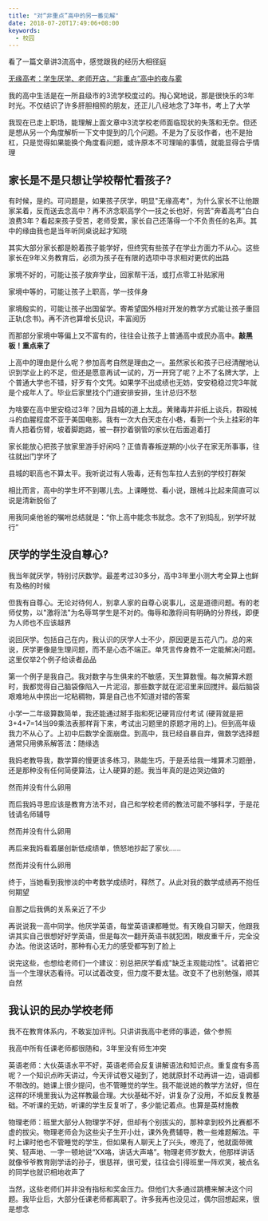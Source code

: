 ```yaml
---
title: "对“非重点”高中的另一番见解"
date: 2018-07-20T17:49:06+08:00
keywords:
  - 校园
---
```


看了一篇文章讲3流高中，感觉跟我的经历大相径庭

[无缘高考：学生厌学、老师开店，“非重点”高中的夜与雾](https://zhuanlan.zhihu.com/p/27296175)

我的高中生活是在一所县级市的3流学校度过的。掏心窝地说，那是很快乐的3年时光。不仅结识了许多肝胆相照的朋友，还正儿八经地念了3年书，考上了大学

我现在已走上职场，能理解上面文章中3流学校老师面临现状的失落和无奈。但还是想从另一个角度解析一下文中提到的几个问题。不是为了反驳作者，也不是抬杠，只是觉得如果能换个角度看问题，或许原本不可理喻的事情，就能显得合乎情理

## 家长是不是只想让学校帮忙看孩子?

有时候，是的。可问题是，如果孩子厌学，明显"无缘高考"，为什么家长不让他跟家呆着，反而送去念高中？再不济念职高学个一技之长也好，何苦"奔着高考"白白浪费3年？看起来孩子受苦，老师受累，家长自己还落得一个不负责任的名声。其中的缘由我也是当年听同桌说起才知晓

其实大部分家长都是盼着孩子能学好，但终究有些孩子在学业方面力不从心。这些家长在9年义务教育后，必须为孩子在有限的选项中寻求相对更优的出路

家境不好的，可能让孩子放弃学业，回家帮干活，或打点零工补贴家用

家境中等的，可能让孩子上职高，学一技伴身

家境殷实的，可能让孩子出国留学。寄希望国外相对开发的教学方式能让孩子重回正轨(念书)。再不济也算增长见识，丰富阅历

而那部分家境中等偏上又不富有的，往往会让孩子上普通高中或民办高中。**敲黑板！重点来了**

上高中的理由是什么呢？参加高考自然是理由之一。虽然家长和孩子已经清醒地认识到学业上的不足，但还是愿意再试一试的，万一开窍了呢？上不了名牌大学，上个普通大学也不错，好歹有个文凭。如果学不出成绩也无妨，安安稳稳过完3年就是个成年人了。毕业后家里找个门道安排安排，生计总归不愁

为啥要在高中里安稳过3年？因为县城的道上太乱。黄赌毒并非纸上谈兵，群殴械斗的血腥程度不亚于美国电影。我有一次大白天走在小巷，看到一个头上挂彩的年青人捂着伤臂，坡着脚跑路，被一群抄着钢管的家伙在后面追着打

家长能放心把孩子放家里游手好闲吗？正值青春叛逆期的小伙子在家无所事事，往往就出门学坏了

县城的职高也不算太平。我听说过有人吸毒，还有包车拉人去别的学校打群架

相比而言，高中的学生坏不到哪儿去。上课睡觉、看小说，跟械斗比起来简直可以说是清新脱俗了

用我同桌他爸的嘱咐总结就是：“你上高中能念书就念。念不了别捣乱，别学坏就行”

## 厌学的学生没自尊心?

我当年就厌学，特别讨厌数学。最差考过30多分，高中3年里小测大考全算上也鲜有及格的时候

但我有自尊心。无论对待何人，别拿人家的自尊心说事儿，这是道德问题。有的老师仗势，以"激将法"为名辱骂学生是不对的。侮辱和激将间有明确的分界线，即便为人师也不应该越界

说回厌学。包括自己在内，我认识的厌学人士不少，原因更是五花八门。总的来说，厌学更像是生理问题，而不是心态不端正。单凭言传身教不一定能解决问题。这里仅举2个例子给读者品品

第一个例子是我自己。我对数字与生俱来的不敏感，天生算数慢。每次解算术题时，我都觉得自己脑袋像陷入一片泥沼，那些数字就在泥沼里来回搅拌。最后脑袋艰难地从中捞出一坨粘稠物，算是自己也不知道对错的答案

小学一二年级算数简单，我还能通过掰手指和死记硬背应付考试 (硬背就是把3+4+7=14当99乘法表那样背下来，考试出习题里的原题才用的上)。但到高年级我力不从心了。上初中后数学全面崩盘。到高中，我已经自暴自弃，做数学选择题通常只用佛系解答法：随缘选

我妈老教导我，数学算的慢更该多练习，熟能生巧，于是丢给我一堆算术习题册，还是那种没有任何简便算法，让人硬算的题。我当年真的是边哭边做的

然而并没有什么卵用

而后我妈寻思应该是教育方法不对，自己和学校老师的教法可能不够科学，于是花钱请名师辅导

然而并没有什么卵用

再后来我妈看着屡创新低成绩单，愤怒地抄起了家伙……

然而并没有什么卵用

终于，当她看到我惨淡的中考数学成绩时，释然了。从此对我的数学成绩再不抱任何期望

自那之后我俩的关系亲近了不少

再说说我一高中同学。他厌学英语，每堂英语课都睡觉。有天晚自习聊天，他跟我讲其实自己很想好好学英语，但是每次一翻开英语书就犯困，眼皮重千斤，完全没办法。他说这话时，那种有心无力的感受都写到了脸上

说完这些，也想给老师们一个建议：别总把厌学看成"缺乏主观能动性"。试着把它当一个生理状态看待。可以试着改变，但力度不要太猛。改变不了也别勉强，顺其自然

## 我认识的民办学校老师

我不在教育体系内，不敢妄加评判。只讲讲我高中老师的事迹，做个参照

我高中所有任课老师都很随和，3年里没有师生冲突

英语老师：大伙英语水平不好，英语老师会反复讲解语法和知识点。重复度有多高呢？一个知识点昨天讲过，今天评试卷又碰到了，她就原封不动再讲一边，语调都不带改的。她课上很少提问，也不管睡觉的学生。我不能说她的教学方法好，但在这样的环境里我认为这样教最合理。大伙基础不好，讲复杂了没用，不如反复教基础。不听课的无妨，听课的学生反复听了，多少能记着点。也算是英材施教

物理老师：班里大部分人物理学不好，但却有个别拔尖的，那种拿到校外比赛都不虚的拔尖。物理老师会为这些尖子生开小灶，课外免费辅导，教一些难题解法。平时上课时他也不管睡觉的学生，但如果有人聊天上了兴头，嘹亮了，他就面带微笑、轻声地、一字一顿地说“XX咯，讲话大声咯”。物理老师岁数大，他那样讲话就像爷爷教育刚学话的孙子，很慈祥，很可爱，往往会引得班里一阵欢笑，被点名的同学也就识相地收声了

当然，这些老师们并非没有指标和奖金压力。但他们大多通过跳槽来解决这个问题。我毕业后，大部分任课老师都离职了。许多我再也没见过，偶尔回想起来，很是想念